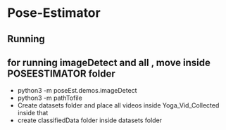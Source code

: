 # Pose-Estimator

## Running
## for running imageDetect and all , move inside POSEESTIMATOR folder
* python3 -m poseEst.demos.imageDetect
* python3 -m pathTofile
* Create datasets folder and place all videos inside Yoga_Vid_Collected inside that
* create classifiedData folder inside datasets folder
